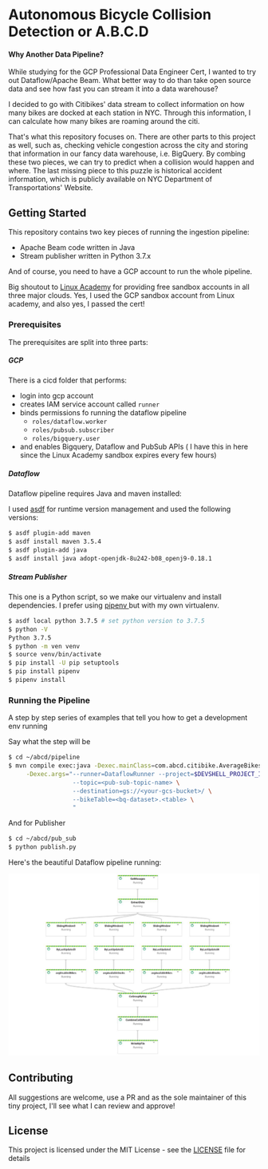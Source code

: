 # Autonomous Bicycle Collision Detection or A.B.C.D

#### Why Another Data Pipeline? 

While studying for the GCP Professional Data Engineer Cert, I wanted to try out Dataflow/Apache Beam. What better way to do than take open source data and see how fast you can stream it into a data warehouse? 

I decided to go with Citibikes' data stream to collect information on how many bikes are docked at each station in NYC. Through this information, I can calculate how many bikes are roaming around the citi. 

That's what this repository focuses on. There are other parts to this project as well, such as, checking vehicle congestion across the city and storing that information in our fancy data warehouse, i.e. BigQuery. By combing these two pieces, we can try to predict when a collision would happen and where. The last missing piece to this puzzle is historical accident information, which is publicly available on NYC Department of Transportations' Website. 



## Getting Started

This repository contains two key pieces of running the ingestion pipeline:

* Apache Beam code written in Java
* Stream publisher written in Python 3.7.x

And of course, you need to have a GCP account to run the whole pipeline. 

Big shoutout to <a href="https://linuxacademy.com/"> Linux Academy</a> for providing free sandbox accounts in all three major clouds. Yes, I used the GCP sandbox account from Linux academy, and also yes, I passed the cert! 

### Prerequisites

The prerequisites are split into three parts:

##### GCP 

There is a cicd folder that performs:

* login into gcp account
* creates IAM service account called ```runner``` 
* binds permissions fo running the dataflow pipeline
  * ```roles/dataflow.worker```
  * ```roles/pubsub.subscriber```
  * ```roles/bigquery.user```
* and enables Bigquery, Dataflow and PubSub APIs ( I have this in here since the Linux Academy sandbox expires every few hours)

##### Dataflow 

Dataflow pipeline requires Java and maven installed:

I used <a href="https://github.com/asdf-vm/asdf">asdf</a> for runtime version management and used the following versions:

```bash
$ asdf plugin-add maven
$ asdf install maven 3.5.4
$ asdf plugin-add java 
$ asdf install java adopt-openjdk-8u242-b08_openj9-0.18.1
```

##### Stream Publisher

This one is a Python script, so we make our virtualenv and install dependencies. I prefer using <a href="https://pypi.org/project/pipenv/"> pipenv </a> but with my own virtualenv. 

```bash
$ asdf local python 3.7.5 # set python version to 3.7.5
$ python -V 
Python 3.7.5
$ python -m ven venv
$ source venv/bin/activate
$ pip install -U pip setuptools
$ pip install pipenv
$ pipenv install
```



### Running the Pipeline

A step by step series of examples that tell you how to get a development env running

Say what the step will be

```bash
$ cd ~/abcd/pipeline
$ mvn compile exec:java -Dexec.mainClass=com.abcd.citibike.AverageBikes \
     -Dexec.args="--runner=DataflowRunner --project=$DEVSHELL_PROJECT_ID \
                  --topic=<pub-sub-topic-name> \
                  --destination=gs://<your-gcs-bucket>/ \
                  --bikeTable=<bq-dataset>.<table> \
                  " 
```

And for Publisher

```bash
$ cd ~/abcd/pub_sub
$ python publish.py
```

Here's the beautiful Dataflow pipeline running:

![Pipeline](https://github.com/aarora08/ABCD/blob/master/static/2020-05-23%2012.13.30.jpg)

## Contributing

All suggestions are welcome, use a PR and as the sole maintainer of this tiny project, I'll see what I can review and approve!

## License

This project is licensed under the MIT License - see the [LICENSE](LICENSE) file for details


